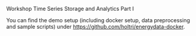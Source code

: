 Workshop Time Series Storage and Analytics Part I

You can find the demo setup (including docker setup, data preprocessing and sample scripts) under https://github.com/holtri/energydata-docker.
